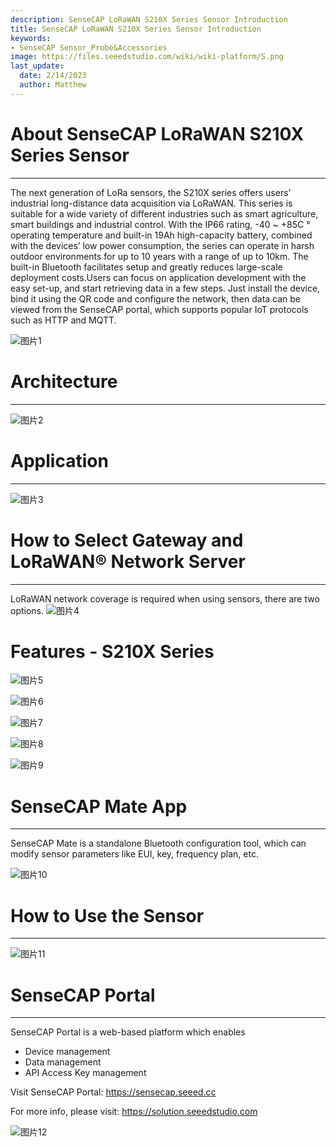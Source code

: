 ```yaml
---
description: SenseCAP LoRaWAN S210X Series Sensor Introduction
title: SenseCAP LoRaWAN S210X Series Sensor Introduction
keywords:
- SenseCAP Sensor_Probe&Accessories
image: https://files.seeedstudio.com/wiki/wiki-platform/S.png
last_update:
  date: 2/14/2023
  author: Matthew
---
```



# About SenseCAP LoRaWAN S210X Series Sensor
-------

The next generation of LoRa sensors, the S210X series offers users’ industrial long-distance data acquisition via LoRaWAN. This series is suitable for a wide variety of different industries such as smart agriculture, smart buildings and industrial control. 
With the IP66 rating, -40 ~ +85C ° operating temperature and built-in 19Ah high-capacity battery, combined with the devices’ low power consumption, the series can operate in harsh outdoor environments for up to 10 years with a range of up to 10km. The built-in Bluetooth facilitates setup and greatly reduces large-scale deployment costs.Users can focus on application development with the easy set-up, and start retrieving data in a few steps. Just install the device, bind it using the QR code and configure the network, then data can be viewed from the SenseCAP portal, which supports popular IoT protocols such as HTTP and MQTT.

![图片1](https://files.seeedstudio.com/wiki/SenseCAP/SenseCAP_LoRaWAN_S210X_Series/1.png)

# Architecture
------
![图片2](https://files.seeedstudio.com/wiki/SenseCAP/SenseCAP_LoRaWAN_S210X_Series/2.png)

# Application
------
![图片3](https://files.seeedstudio.com/wiki/SenseCAP/SenseCAP_LoRaWAN_S210X_Series/3.png)

# How to Select Gateway and LoRaWAN® Network Server
------
LoRaWAN network coverage is required when using sensors, there are two options.
![图片4](https://files.seeedstudio.com/wiki/SenseCAP/SenseCAP_LoRaWAN_S210X_Series/4.png)

# Features - S210X Series
![图片5](https://files.seeedstudio.com/wiki/SenseCAP/SenseCAP_LoRaWAN_S210X_Series/05.png) 

![图片6](https://files.seeedstudio.com/wiki/SenseCAP/SenseCAP_LoRaWAN_S210X_Series/06.png)

![图片7](https://files.seeedstudio.com/wiki/SenseCAP/SenseCAP_LoRaWAN_S210X_Series/07.png)

![图片8](https://files.seeedstudio.com/wiki/SenseCAP/SenseCAP_LoRaWAN_S210X_Series/08.png)

![图片9](https://files.seeedstudio.com/wiki/SenseCAP/SenseCAP_LoRaWAN_S210X_Series/09.png)

# SenseCAP Mate App
-----
SenseCAP Mate is a standalone Bluetooth configuration tool, which can modify sensor parameters like EUI, key, frequency plan, etc.

![图片10](https://files.seeedstudio.com/wiki/SenseCAP/SenseCAP_LoRaWAN_S210X_Series/10.png)


# How to Use the Sensor
-----
![图片11](https://files.seeedstudio.com/wiki/SenseCAP/SenseCAP_LoRaWAN_S210X_Series/11.png)


# SenseCAP Portal
-----
SenseCAP Portal is a web-based platform which enables

- Device management
- Data management
- API Access Key management

Visit SenseCAP Portal: 
https://sensecap.seeed.cc

For more info, please visit: 
https://solution.seeedstudio.com

![图片12](https://files.seeedstudio.com/wiki/SenseCAP/SenseCAP_LoRaWAN_S210X_Series/12.png)


